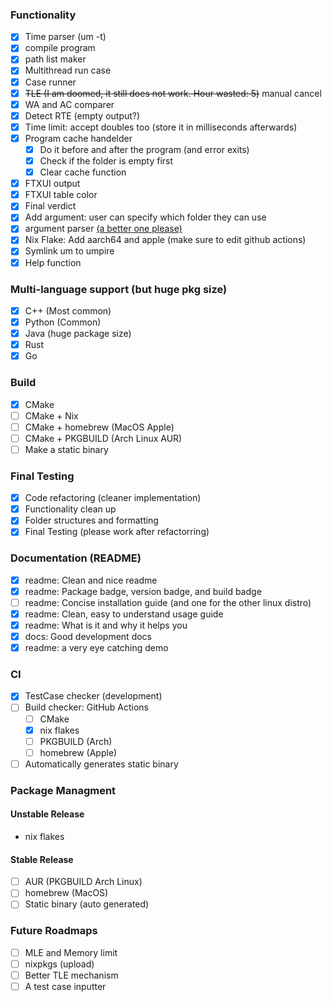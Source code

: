 ### Functionality
- [x] Time parser (um -t)
- [x] compile program
- [x] path list maker
- [x] Multithread run case
- [x] Case runner
- [x] ~~TLE (I am doomed, it still does not work. Hour wasted: 5)~~ manual cancel
- [x] WA and AC comparer
- [x] Detect RTE (empty output?)
- [x] Time limit: accept doubles too (store it in milliseconds afterwards)
- [x] Program cache handelder
    - [x] Do it before and after the program (and error exits)
    - [x] Check if the folder is empty first 
    - [x] Clear cache function
- [x] FTXUI output
- [x] FTXUI table color
- [x] Final verdict
- [x] Add argument: user can specify which folder they can use
- [x] argument parser [(a better one please)](https://github.com/p-ranav/argparse)
- [x] Nix Flake: Add aarch64 and apple (make sure to edit github actions)
- [x] Symlink um to umpire 
- [x] Help function

### Multi-language support (but huge pkg size)
- [x] C++ (Most common)
- [x] Python (Common)
- [x] Java (huge package size)
- [x] Rust
- [x] Go

### Build
- [x] CMake
- [ ] CMake + Nix
- [ ] CMake + homebrew (MacOS Apple)
- [ ] CMake + PKGBUILD (Arch Linux AUR)
- [ ] Make a static binary

### Final Testing
- [x] Code refactoring (cleaner implementation)
- [x] Functionality clean up
- [x] Folder structures and formatting
- [x] Final Testing (please work after refactorring)

### Documentation (README)
- [x] readme: Clean and nice readme
- [x] readme: Package badge, version badge, and build badge
- [ ] readme: Concise installation guide (and one for the other linux distro)
- [x] readme: Clean, easy to understand usage guide
- [x] readme: What is it and why it helps you
- [x] docs: Good development docs
- [x] readme: a very eye catching demo

### CI
- [x] TestCase checker (development)
- [ ] Build checker: GitHub Actions
  - [ ] CMake
  - [x] nix flakes
  - [ ] PKGBUILD (Arch)
  - [ ] homebrew (Apple)
- [ ] Automatically generates static binary 

### Package Managment
#### Unstable Release
- nix flakes

#### Stable Release
- [ ] AUR (PKGBUILD Arch Linux) 
- [ ] homebrew (MacOS)
- [ ] Static binary (auto generated)

### Future Roadmaps
- [ ] MLE and Memory limit
- [ ] nixpkgs (upload)
- [ ] Better TLE mechanism
- [ ] A test case inputter
